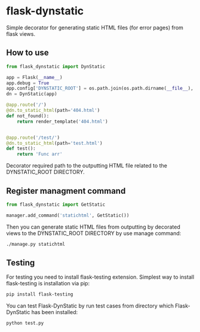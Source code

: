 flask-dynstatic
===============
Simple decorator for generating static HTML files (for error pages) from flask views.

How to use
----------

```python
from flask_dynstatic import DynStatic

app = Flask(__name__)
app.debug = True
app.config['DYNSTATIC_ROOT'] = os.path.join(os.path.dirname(__file__), 'static')
dn = DynStatic(app)

@app.route('/')
@dn.to_static_html(path='404.html')
def not_found():
    return render_template('404.html')


@app.route('/test/')
@dn.to_static_html(path='test.html')
def test():
    return 'Func arr'
```

Decorator required path to the outputting HTML file related to the DYNSTATIC_ROOT DIRECTORY.

Register managment command
--------------------------

```python
from flask_dynstatic import GetStatic

manager.add_command('statichtml', GetStatic())
```
Then you can generate static HTML files from outputting by decorated views to the DYNSTATIC_ROOT DIRECTORY by use manage command:

```bash
./manage.py statichtml
```

Testing
-------
For testing you need to install flask-testing extension.
Simplest way to install flask-testing is installation via pip:
```bash
pip install flask-testing
```

You can test Flask-DynStatic by run test cases from directory which Flask-DynStatic has been installed:

```bash
python test.py
```
